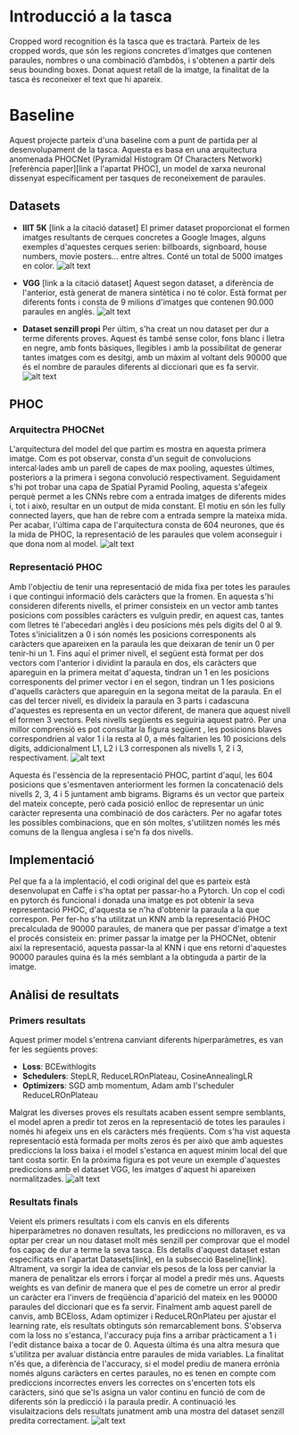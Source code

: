 
# Introducció a la tasca
Cropped word recognition és la tasca que es tractarà. Parteix de les cropped words, que són les regions concretes d’imatges que contenen paraules, nombres o una combinació d’ambdòs, i s'obtenen a partir dels seus bounding boxes. Donat aquest retall de la imatge, la finalitat de la tasca és reconeixer el text que hi apareix. 


# Baseline
Aquest projecte parteix d'una baseline com a punt de partida per al desenvolupament de la tasca. Aquesta es basa en una arquitectura anomenada PHOCNet (Pyramidal Histogram Of Characters Network) [referència paper][link a l'apartat PHOC], un model de xarxa neuronal dissenyat específicament per tasques de reconeixement de paraules.

## Datasets
* **IIIT 5K** [link a la citació dataset]
El primer dataset proporcionat el formen imatges resultants de cerques concretes a Google Images, alguns exemples d'aquestes cerques serien: billboards, signboard, house numbers, movie posters... entre altres.
Conté un total de 5000 imatges en color.
![alt text](https://imgur.com/u1qPQYL.png) 
    
* **VGG** [link a la citació dataset]
Aquest segon dataset, a diferència de l'anterior, està generat de manera sintètica i no té color. Està format per diferents fonts i consta de 9 milions d'imatges que contenen 90.000 paraules en anglès.
![alt text](https://imgur.com/dtUGt6v.png) 

* **Dataset senzill propi** 
Per últim, s'ha creat un nou dataset per dur a terme diferents proves. Aquest és també sense color, fons blanc i lletra en negre, amb fonts bàsiques, llegibles i amb la possibilitat de generar tantes imatges com es desitgi, amb un màxim al voltant dels 90000 que és el nombre de paraules diferents al diccionari que es fa servir.
![alt text](https://imgur.com/0d6YWgr.png) 

## PHOC
### Arquitectra PHOCNet
L'arquitectura del model del que partim es mostra en aquesta primera imatge. Com es pot observar, consta d'un seguit de convolucions intercal·lades amb un parell de capes de max pooling, aquestes últimes, posteriors a la primera i segona convolució respectivament. Seguidament s'hi pot trobar una capa de Spatial Pyramid Pooling, aquesta s'afegeix perquè permet a les CNNs rebre com a entrada imatges de diferents mides i, tot i això, resultar en un output de mida constant. El motiu en són les fully connected layers, que han de rebre com a entrada sempre la mateixa mida.
Per acabar, l'última capa de l'arquitectura consta de 604 neurones, que és la mida de PHOC, la representació de les paraules que volem aconseguir i que dona nom al model.
![alt text](https://imgur.com/unjt2Zn.png)


### Representació PHOC
Amb l'objectiu de tenir una representació de mida fixa per totes les paraules i que contingui informació dels caràcters que la fromen. En aquesta s'hi consideren diferents nivells, el primer consisteix en un vector amb tantes posicions com possibles caràcters es vulguin predir, en aquest cas, tantes com lletres té l'abecedari anglès i deu posicions més pels digits del 0 al 9. Totes s'inicialitzen a 0 i són només les posicions corresponents als caràcters que apareixen en la paraula les que deixaran de tenir un 0 per tenir-hi un 1. Fins aquí el primer nivell, el següent està format per dos vectors com l'anterior i dividint la paraula en dos, els caràcters que apareguin en la primera meitat d'aquesta, tindran un 1 en les posicions corresponents del primer vector i en el segon, tindran un 1 les posicions d'aquells caràcters que apareguin en la segona meitat de la paraula. En el cas del tercer nivell, es divideix la paraula en 3 parts i cadascuna d'aquestes es representa en un vector diferent, de manera que aquest nivell el formen 3 vectors. Pels nivells següents es seguiria aquest patró. Per una millor comprensió es pot consultar la figura següent , les posicions blaves correspondrien al valor 1 i la resta al 0, a més faltarien les 10 posicions dels dígits, addicionalment L1, L2 i L3 corresponen als nivells 1, 2 i 3, respectivament. 
![alt text](https://imgur.com/C0UxRMN.png) 
	
Aquesta és l'essència de la representació PHOC, partint d'aquí, les 604 posicions que s'esmentaven anteriorment les formen la concatenació dels nivells 2, 3, 4 i 5 juntament amb bigrams. Bigrams és un vector que parteix del mateix concepte, però cada posició enlloc de representar un únic caràcter representa una combinació de dos caràcters. Per no agafar totes les possibles combinacions, que en són moltes, s'utilitzen només les més comuns de la llengua anglesa i se'n fa dos nivells.


## Implementació
Pel que fa a la implentació, el codi original del que es parteix està desenvolupat en Caffe i s'ha optat per passar-ho a Pytorch. Un cop el codi en pytorch és funcional i donada una imatge es pot obtenir la seva representació PHOC, d'aquesta se n'ha d'obtenir la paraula a la que correspon. Per fer-ho s'ha utilitzat un KNN amb la representació PHOC precalculada de 90000 paraules, de manera que per passar d'imatge a text el procés consisteix en: primer passar la imatge per la PHOCNet, obtenir així la representació, aquesta passar-la al KNN i que ens retorni d'aquestes 90000 paraules quina és la més semblant a la obtinguda a partir de la imatge.

## Anàlisi de resultats
### Primers resultats
Aquest primer model s'entrena canviant diferents hiperparàmetres, es van fer les següents proves:
* **Loss**: BCEwithlogits
* **Schedulers**: StepLR, ReduceLROnPlateau, CosineAnnealingLR
* **Optimizers**: SGD amb momentum, Adam amb l'scheduler ReduceLROnPlateau

Malgrat les diverses proves els resultats acaben essent sempre semblants, el model apren a predir tot zeros en la representació de totes les paraules i només hi afegeix uns en els caràcters més freqüents. Com s'ha vist aquesta representació està formada per molts zeros és per això que amb aquestes prediccions la loss baixa i el model s'estanca en aquest minim local del que tant costa sortir. En la pròxima figura es pot veure un exemple d'aquestes prediccions amb el dataset VGG, les imatges d'aquest hi apareixen normalitzades.
![alt text](https://imgur.com/cCy64lx.png) 

### Resultats finals
Veient els primers resultats i com els canvis en els diferents hiperparàmetres no  donaven resultats, les prediccions no milloraven, es va optar per crear un nou dataset molt més senzill per comprovar que el model fos capaç de dur a terme la seva tasca. Els detalls d'aquest dataset estan especificats en l'apartat Datasets[link], en la subsecció Baseline[link]. Altrament, va sorgir la idea de canviar els pesos de la loss per canviar la manera de penalitzar els errors i forçar al model a predir més uns. Aquests weights es van definir de manera que el pes de cometre un error al predir un caràcter era l'invers de freqüència d'aparició del mateix en les 90000 paraules del diccionari que es fa servir.
Finalment amb aquest parell de canvis, amb BCEloss, Adam optimizer i ReduceLROnPlateu per ajustar el learning rate, els resultats obtinguts són remarcablement bons. S'observa com la loss no s'estanca, l'accuracy puja fins a arribar pràcticament a 1 i l'edit distance baixa a tocar de 0. Aquesta última és una altra mesura que s'utilitza per avaluar distància entre paraules de mida variables. La finalitat n'és que, a diferència de l'accuracy, si el model prediu de manera errònia només alguns caràcters en certes paraules, no es tenen en compte com prediccions incorrectes envers les correctes on s'encerten tots els caràcters, sinó que se'ls asigna un valor continu en funció de com de diferents són la predicció  i la paraula predir. A continuació les visulaitzacions dels resultats junatment amb una mostra del dataset senzill predita correctament.
![alt text](https://imgur.com/cr3EJY8.png) 


